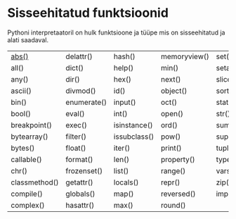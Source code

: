 # Sisseehitatud funktsioonid

Pythoni interpretaatoril on hulk funktsioone ja tüüpe mis on sisseehitatud ja alati saadaval.

|  |  |  |  |  |
| :--- | :--- | :--- | :--- | :--- |
| [abs\(\)](abs.md) | delattr\(\) | hash\(\) | memoryview\(\) | set\(\) |
| all\(\) | dict\(\) | help\(\) | min\(\) | setattr\(\) |
| any\(\) | dir\(\) | hex\(\) | next\(\) | slice\(\) |
| ascii\(\) | divmod\(\) | id\(\) | object\(\) | sorted\(\) |
| bin\(\) | enumerate\(\) | input\(\) | oct\(\) | staticmethod\(\) |
| bool\(\) | eval\(\) | int\(\) | open\(\) | str\(\) |
| breakpoint\(\) | exec\(\) | isinstance\(\) | ord\(\) | sum\(\) |
| bytearray\(\) | filter\(\) | issubclass\(\) | pow\(\) | super\(\) |
| bytes\(\) | float\(\) | iter\(\) | print\(\) | tuple\(\) |
| callable\(\) | format\(\) | len\(\) | property\(\) | type\(\) |
| chr\(\) | frozenset\(\) | list\(\) | range\(\) | vars\(\) |
| classmethod\(\) | getattr\(\) | locals\(\) | repr\(\) | zip\(\) |
| compile\(\) | globals\(\) | map\(\) | reversed\(\) | import\(\) |
| complex\(\) | hasattr\(\) | max\(\) | round\(\) |  |


